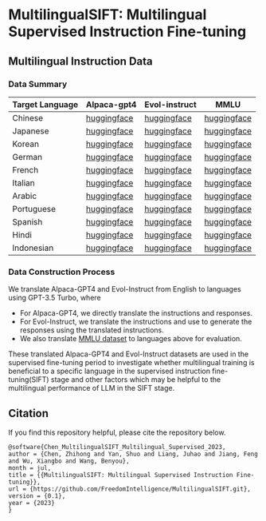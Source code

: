 # MultilingualSIFT: Multilingual Supervised Instruction Fine-tuning

## Multilingual Instruction Data
### Data Summary
| Target Language | Alpaca-gpt4                                                                               | Evol-instruct             | MMLU                 |
|-----------------|-------------------------------------------------------------------------------------------|-----------------------------------------------------------------------------------------------|-----------------------------------------------------------------------------------------|
| Chinese         | [huggingface](https://huggingface.co/datasets/FreedomIntelligence/alpaca-gpt4-chinese)    | [huggingface](https://huggingface.co/datasets/FreedomIntelligence/evol-instruct-chinese) | [huggingface](https://huggingface.co/datasets/FreedomIntelligence/MMLU_Chinese) |
| Japanese        | [huggingface](https://huggingface.co/datasets/FreedomIntelligence/alpaca-gpt4-japanese)   | [huggingface](https://huggingface.co/datasets/FreedomIntelligence/evol-instruct-japanese)   | [huggingface](https://huggingface.co/datasets/FreedomIntelligence/MMLU_Japanese) |
| Korean          | [huggingface](https://huggingface.co/datasets/FreedomIntelligence/alpaca-gpt4-korean)     | [huggingface](https://huggingface.co/datasets/FreedomIntelligence/evol-instruct-korean)     | [huggingface](https://huggingface.co/datasets/FreedomIntelligence/MMLU_Korean) |
| German          | [huggingface](https://huggingface.co/datasets/FreedomIntelligence/alpaca-gpt4-deutsch)    | [huggingface](https://huggingface.co/datasets/FreedomIntelligence/evol-instruct-deutsch)    | [huggingface](https://huggingface.co/datasets/FreedomIntelligence/MMLU_Deutsch) |
| French          | [huggingface](https://huggingface.co/datasets/FreedomIntelligence/alpaca-gpt4-french)     | [huggingface](https://huggingface.co/datasets/FreedomIntelligence/evol-instruct-french)     | [huggingface](https://huggingface.co/datasets/FreedomIntelligence/MMLU_French) |
| Italian         | [huggingface](https://huggingface.co/datasets/FreedomIntelligence/alpaca-gpt4-italian)    | [huggingface](https://huggingface.co/datasets/FreedomIntelligence/evol-instruct-italian)    | [huggingface](https://huggingface.co/datasets/FreedomIntelligence/MMLU_Italian) |
| Arabic          | [huggingface](https://huggingface.co/datasets/FreedomIntelligence/alpaca-gpt4-arabic)     | [huggingface](https://huggingface.co/datasets/FreedomIntelligence/evol-instruct-arabic)     | [huggingface](https://huggingface.co/datasets/FreedomIntelligence/MMLU_Arabic) |
| Portuguese      | [huggingface](https://huggingface.co/datasets/FreedomIntelligence/alpaca-gpt4-portuguese) | [huggingface](https://huggingface.co/datasets/FreedomIntelligence/evol-instruct-portuguese) | [huggingface](https://huggingface.co/datasets/FreedomIntelligence/MMLU_Portuguese) |
| Spanish         | [huggingface](https://huggingface.co/datasets/FreedomIntelligence/alpaca-gpt4-spanish)    | [huggingface](https://huggingface.co/datasets/FreedomIntelligence/evol-instruct-spanish)    | [huggingface](https://huggingface.co/datasets/FreedomIntelligence/MMLU_Spanish) |
| Hindi           | [huggingface](https://huggingface.co/datasets/FreedomIntelligence/alpaca-gpt4-hindi)      | [huggingface](https://huggingface.co/datasets/FreedomIntelligence/evol-instruct-hindi)      | [huggingface](https://huggingface.co/datasets/FreedomIntelligence/MMLU_Hindi) |
| Indonesian      | [huggingface](https://huggingface.co/datasets/FreedomIntelligence/alpaca-gpt4-indonesian) | [huggingface](https://huggingface.co/datasets/FreedomIntelligence/evol-instruct-indonesian) | [huggingface](https://huggingface.co/datasets/FreedomIntelligence/MMLU_Indonesian) |

### Data Construction Process
We translate Alpaca-GPT4 and Evol-Instruct from English to languages using GPT-3.5 Turbo, where
* For Alpaca-GPT4, we directly translate the instructions and responses.  
* For Evol-Instruct, we translate the instructions and use  to generate the responses using the translated instructions.  
* We also translate [MMLU dataset](https://github.com/hendrycks/test) to languages above for evaluation.

These translated Alpaca-GPT4 and Evol-Instruct datasets are used in the supervised fine-tuning period to investigate whether multilingual training is beneficial to a specific language in the supervised instruction fine-tuning(SIFT) stage and other factors which may be helpful to the multilingual performance of LLM in the SIFT stage.

## Citation
If you find this repository helpful, please cite the repository below.

```angular2
@software{Chen_MultilingualSIFT_Multilingual_Supervised_2023,
author = {Chen, Zhihong and Yan, Shuo and Liang, Juhao and Jiang, Feng and Wu, Xiangbo and Wang, Benyou},
month = jul,
title = {{MultilingualSIFT: Multilingual Supervised Instruction Fine-tuning}},
url = {https://github.com/FreedomIntelligence/MultilingualSIFT.git},
version = {0.1},
year = {2023}
}
```
